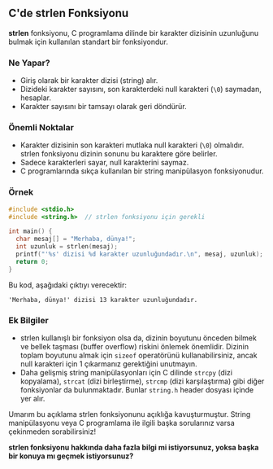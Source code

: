 ## C'de strlen Fonksiyonu

**strlen** fonksiyonu, C programlama dilinde bir karakter dizisinin uzunluğunu bulmak için kullanılan standart bir fonksiyondur.

### Ne Yapar?
* Giriş olarak bir karakter dizisi (string) alır.
* Dizideki karakter sayısını, son karakterdeki null karakteri (`\0`) saymadan, hesaplar.
* Karakter sayısını bir tamsayı olarak geri döndürür.

### Önemli Noktalar
* Karakter dizisinin son karakteri mutlaka null karakteri (`\0`) olmalıdır. strlen fonksiyonu dizinin sonunu bu karaktere göre belirler.
* Sadece karakterleri sayar, null karakterini saymaz.
* C programlarında sıkça kullanılan bir string manipülasyon fonksiyonudur.

### Örnek
```c
#include <stdio.h>
#include <string.h>  // strlen fonksiyonu için gerekli

int main() {
  char mesaj[] = "Merhaba, dünya!";
  int uzunluk = strlen(mesaj);
  printf("'%s' dizisi %d karakter uzunluğundadır.\n", mesaj, uzunluk);
  return 0;
}
```
Bu kod, aşağıdaki çıktıyı verecektir:
```
'Merhaba, dünya!' dizisi 13 karakter uzunluğundadır.
```

### Ek Bilgiler
* strlen kullanışlı bir fonksiyon olsa da, dizinin boyutunu önceden bilmek ve bellek taşması (buffer overflow) riskini önlemek önemlidir. Dizinin toplam boyutunu almak için `sizeof` operatörünü kullanabilirsiniz, ancak null karakteri için 1 çıkarmanız gerektiğini unutmayın.
* Daha gelişmiş string manipülasyonları için C dilinde `strcpy` (dizi kopyalama), `strcat` (dizi birleştirme), `strcmp` (dizi karşılaştırma) gibi diğer fonksiyonlar da bulunmaktadır. Bunlar `string.h` header dosyası içinde yer alır.

Umarım bu açıklama strlen fonksiyonunu açıklığa kavuşturmuştur. String manipülasyonu veya C programlama ile ilgili başka sorularınız varsa çekinmeden sorabilirsiniz!
 
**strlen fonksiyonu hakkında daha fazla bilgi mi istiyorsunuz, yoksa başka bir konuya mı geçmek istiyorsunuz?**
